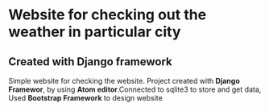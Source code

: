 # Website for checking out the weather in particular city
## Created with Django framework

Simple website for checking the website. Project created with 
**Django Framewor**, by using **Atom editor**.Connected to sqlite3
to store and get data, Used **Bootstrap Framework** to design website 
